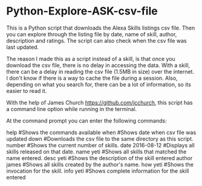 # Python-Explore-ASK-csv-file

This is a Python script that downloads the Alexa Skills listings csv file.  Then you can explore through the listing file by date, name of skill, author, description and ratings.  The script can also check when the csv file was last updated.

The reason I made this as a script instead of a skill, is that once you download the csv file, there is no delay in accessing the data.  With a skill, there can be a delay in reading the csv file (1.5MB in size) over the internet.  I don't know if there is a way to cache the file during a session.  Also, depending on what you search for, there can be a lot of information, so its easier to read it.

With the help of James Church https://github.com/jcchurch, this script has a command line option while running in the terminal.

At the command prompt you can enter the following commands:

help #Shows the commands available
when #Shows date when csv file was updated
down #Downloads the csv file to the same directory as this script.
number #Shows the current number of skills.
date 2016-08-12 #Displays all skills released on that date.
name yeti #Shows all skills that matched the name entered.
desc yeti #Shows the description of the skill entered
author james #Shows all skills created by the author's name.
how yeti #Shows the invocation for the skill.
info yeti #Shows complete information for the skill entered


